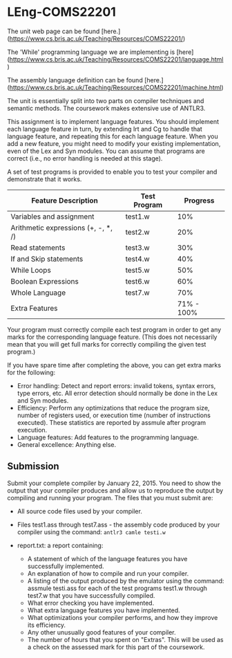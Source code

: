 LEng-COMS22201
==============

The unit web page can be found [here.] (https://www.cs.bris.ac.uk/Teaching/Resources/COMS22201/)

The 'While' programming language we are implementing is [here] (https://www.cs.bris.ac.uk/Teaching/Resources/COMS22201/language.html)

The assembly language definition can be found [here.] (https://www.cs.bris.ac.uk/Teaching/Resources/COMS22201/machine.html)

The unit is essentially split into two parts on compiler techniques and semantic methods. The coursework makes extensive use of ANTLR3.

This assignment is to implement language features. You should implement each language feature in turn, by extending Irt and Cg to handle that language feature, and repeating this for each language feature. When you add a new feature, you might need to modify your existing implementation, even of the Lex and Syn modules. You can assume that programs are correct (i.e., no error handling is needed at this stage).

A set of test programs is provided to enable you to test your compiler and demonstrate that it works.


| Feature Description                      | Test Program | Progress   |
| -------------------                      | ------------ | --------   |
| Variables and assignment                 | test1.w      | 10%        |
| Arithmetic expressions (+, -, *, /)      | test2.w      | 20%        |
| Read statements                          | test3.w      | 30%        |
| If and Skip statements                   | test4.w      | 40%        |
| While Loops                              | test5.w      | 50%        |
| Boolean Expressions                      | test6.w      | 60%        |
| Whole Language                           | test7.w      | 70%        |
| Extra Features                           |              | 71% - 100% |

Your program must correctly compile each test program in order to get any marks for the corresponding language feature. (This does not necessarily mean that you will get full marks for correctly compiling the given test program.)

If you have spare time after completing the above, you can get extra marks for the following:

* Error handling: Detect and report errors: invalid tokens, syntax errors, type errors, etc. All error detection should normally be done in the Lex and Syn modules.
* Efficiency: Perform any optimizations that reduce the program size, number of registers used, or execution time (number of instructions executed). These statistics are reported by assmule after program execution.
* Language features: Add features to the programming language.
* General excellence: Anything else.

Submission
----------

Submit your complete compiler by January 22, 2015. You need to show the output that your compiler produces and allow us to reproduce the output by compiling and running your program. The files that you must submit are:

* All source code files used by your compiler.
* Files test1.ass through test7.ass - the assembly code produced by your compiler using the command: `antlr3 camle testi.w`

* report.txt: a report containing:
  * A statement of which of the language features you have successfully implemented.
  * An explanation of how to compile and run your compiler.
  * A listing of the output produced by the emulator using the command: assmule testi.ass for each of the test programs test1.w through test7.w that you have successfully compiled.
  * What error checking you have implemented.
  * What extra language features you have implemented.
  * What optimizations your compiler performs, and how they improve its efficiency.
  * Any other unusually good features of your compiler.
  * The number of hours that you spent on "Extras". This will be used as a check on the assessed mark for this part of the coursework.
